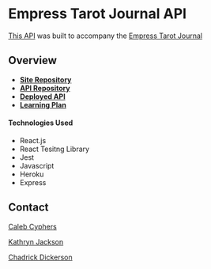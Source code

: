

# Empress Tarot Journal API
[This API](https://empress-tarot-api.herokuapp.com/cards) was built to accompany the [Empress Tarot Journal](https://github.com/CalebCyphers/the-empress-deck-tarot)

## Overview

- **[Site Repository](https://github.com/CalebCyphers/the-empress-deck-tarot)**
- **[API Repository](https://github.com/kathrynljackson/empress-tarot-api)**
- **[Deployed API](https://empress-tarot-api.herokuapp.com/cards)**
- **[Learning Plan](https://github.com/CalebCyphers/the-empress-deck-tarot/milestone/3)**

#### Technologies Used

* React.js
* React Tesitng Library
* Jest
* Javascript
* Heroku
* Express


## Contact

 [Caleb Cyphers](https://github.com/CalebCybers)

 [Kathryn Jackson](https://github.com/kathrynljackson)

 [Chadrick Dickerson](https://github.com/chadrick-d-dev)
